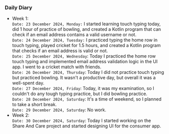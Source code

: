 ### Daily Diary
- Week 1: <br/>
`Date: 23 December 2024, Monday:` I started learning touch typing today, did 1 hour of practice of bowling, and created a Kotlin program that can check if an email address contains a valid username or not. <br/>
`Date: 24 December 2024, Tuesday:` I practiced typing the home row in touch typing, played cricket for 1.5 hours, and created a Kotlin program that checks if an email address is valid or not. <br/>
`Date: 25 December 2024, Wednesday`: Today I practiced the home row touch typing and implemented email address validation logic in the UI app. I went to a cricket match with friends. <br/>
`Date: 26 December 2024, Thursday`: Today I did not practice touch typing but practiced bowling. It wasn't a productive day, but overall it was a well-spent day. <br/>
`Date: 27 December 2024, Friday`: Today, it was my examination, so I couldn't do any tough typing practice, but I did bowling practice. <br/>
`Date: 28 December 2024, Saturday`: It's a time of weekend, so I planned to take a short break. <br/>
`Date: 29 December 2024, Saturday`: No work. <br/>
- Week 2: <br />
`Date: 30 December 2024, Saturday`: Today I started working on the Share And Care project and started designing UI for the consumer app. <br/>
